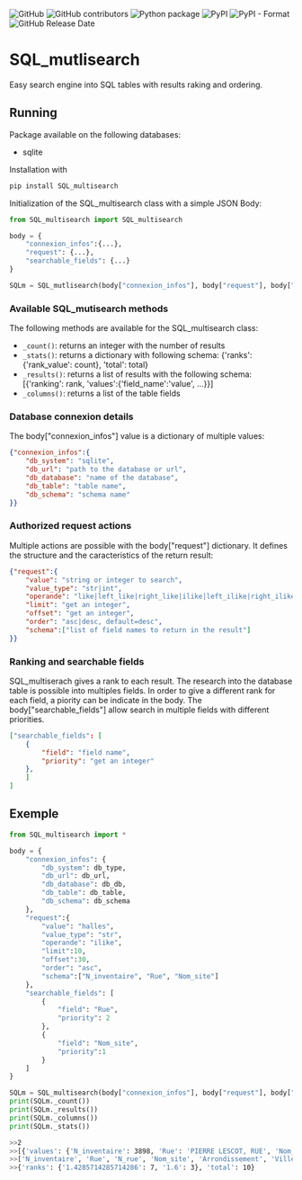![GitHub](https://img.shields.io/github/license/MaximeChallon/SQL_multisearch?logo=License)
![GitHub contributors](https://img.shields.io/github/contributors/MaximeChallon/SQL_multisearch)
![Python package](https://github.com/MaximeChallon/SQL_multisearch/workflows/Python%20package/badge.svg?branch=master)
![PyPI](https://img.shields.io/pypi/v/SQL_multisearch)
![PyPI - Format](https://img.shields.io/pypi/format/SQL_multisearch?label=PyPi%20format)
![GitHub Release Date](https://img.shields.io/github/release-date/MaximeChallon/SQL_multisearch/)


# SQL_mutlisearch
Easy search engine into SQL tables with results raking and ordering.

## Running

Package available on the following databases:
* sqlite

Installation with 
```bash
pip install SQL_multisearch
```

Initialization of the SQL_multisearch class with a simple JSON Body:
```python
from SQL_multisearch import SQL_multisearch

body = {
    "connexion_infos":{...},
    "request": {...},
    "searchable_fields": {...}
}

SQLm = SQL_mutlisearch(body["connexion_infos"], body["request"], body["searchable_fields"])
```

### Available SQL_mutisearch methods

The following methods are available for the SQL_multisearch class:
* `_count()`: returns an integer with the number of results
* `_stats()`: returns a dictionary with following schema:
{'ranks': {'rank_value': count}, 'total': total}
* `_results()`: returns a list of results with the following schema: [{'ranking': rank, 'values':{'field_name':'value', ...}}]
* `_columns()`: returns a list of the table fields

### Database connexion details

The body["connexion_infos"] value is a dictionary of multiple values:
```json
{"connexion_infos":{
    "db_system": "sqlite",
    "db_url": "path to the database or url",
    "db_database": "name of the database",
    "db_table": "table name",
    "db_schema": "schema name"
}}
```

### Authorized request actions

Multiple actions are possible with the body["request"] dictionary. It defines the structure and the caracteristics of the return result:
```json
{"request":{
    "value": "string or integer to search",
    "value_type": "str|int",
    "operande": "like|left_like|right_like|ilike|left_ilike|right_ilike|=|>|>=|<|<=",
    "limit": "get an integer",
    "offset": "get an integer",
    "order": "asc|desc, default=desc",
    "schema":["list of field names to return in the result"]
}}
```

### Ranking and searchable fields
SQL_multiserach gives a rank to each result. The research into the database table is possible into multiples fields. In order to give a different rank for each field, a piority can be indicate in the body. The body["searchable_fields"] allow search in multiple fields with different priorities.
```json
["searchable_fields": [
    {
        "field": "field name",
        "priority": "get an integer"
    },
    ]
]
```

## Exemple
```python
from SQL_multisearch import *

body = {
    "connexion_infos": {
        "db_system": db_type,
        "db_url": db_url,
        "db_database": db_db,
        "db_table": db_table,
        "db_schema": db_schema
    },
    "request":{
        "value": "halles",
        "value_type": "str",
        "operande": "ilike",
        "limit":10,
        "offset":30,
        "order": "asc",
        "schema":["N_inventaire", "Rue", "Nom_site"]
    },
    "searchable_fields": [
        {
            "field": "Rue",
            "priority": 2
        },
        {
            "field": "Nom_site",
            "priority":1
        }
    ]
}

SQLm = SQL_multisearch(body["connexion_infos"], body["request"], body["searchable_fields"])
print(SQLm._count())
print(SQLm._results())
print(SQLm._columns())
print(SQLm._stats())
```

```bash
>>2
>>[{'values': {'N_inventaire': 3898, 'Rue': 'PIERRE LESCOT, RUE', 'Nom_site': 'HALLES_BALTARD'}, 'ranking': 1.4285714285714286}, {'values': {'N_inventaire': 3899, 'Rue': 'PIERRE LESCOT, RUE', 'Nom_site': 'HALLES_BALTARD'}, 'ranking': 1.4285714285714286}, {'values': {'N_inventaire': 3900, 'Rue': 'PIERRE LESCOT, RUE', 'Nom_site': 'HALLES_BALTARD'}, 'ranking': 1.4285714285714286}, {'values': {'N_inventaire': 3901, 'Rue': 'PIERRE LESCOT, RUE', 'Nom_site': 'HALLES_BALTARD'}, 'ranking': 1.4285714285714286}, {'values': {'N_inventaire': 3902, 'Rue': 'PIERRE LESCOT, RUE', 'Nom_site': 'HALLES_BALTARD'}, 'ranking': 1.4285714285714286}, {'values': {'N_inventaire': 3903, 'Rue': 'PIERRE LESCOT, RUE', 'Nom_site': 'HALLES_BALTARD'}, 'ranking': 1.4285714285714286}, {'values': {'N_inventaire': 3905, 'Rue': 'PIERRE LESCOT, RUE', 'Nom_site': 'HALLES_BALTARD'}, 'ranking': 1.4285714285714286}, {'values': {'N_inventaire': 131, 'Rue': 'BERGER, RUE', 'Nom_site': 'LES_HALLES'}, 'ranking': 1.6}, {'values': {'N_inventaire': 132, 'Rue': 'BERGER, RUE', 'Nom_site': 'LES_HALLES'}, 'ranking': 1.6}, {'values': {'N_inventaire': 133, 'Rue': 'BERGER, RUE', 'Nom_site': 'LES_HALLES'}, 'ranking': 1.6}]
>>['N_inventaire', 'Rue', 'N_rue', 'Nom_site', 'Arrondissement', 'Ville', 'Latitude_x', 'Longitude_y', 'Support', 'Couleur', 'Taille', 'Date_prise_vue', 'Photographe', 'Date_construction', 'Architecte', 'Classement_MH', 'Generalite_architecture', 'Mot_cle1', 'Mot_cle2', 'Mot_cle3', 'Mot_cle4', 'Mot_cle5', 'Mot_cle6', 'Cote_base', 'Cote_classement', 'Date_inventaire', 'Auteur']
>>{'ranks': {'1.4285714285714286': 7, '1.6': 3}, 'total': 10}
```